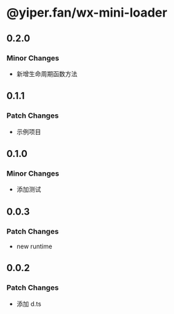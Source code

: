 # @yiper.fan/wx-mini-loader

## 0.2.0

### Minor Changes

- 新增生命周期函数方法

## 0.1.1

### Patch Changes

- 示例项目

## 0.1.0

### Minor Changes

- 添加测试

## 0.0.3

### Patch Changes

- new runtime

## 0.0.2

### Patch Changes

- 添加 d.ts
